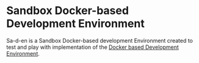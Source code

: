 # Sandbox Docker-based Development Environment 
Sa-d-en is a Sandbox Docker-based development Environment created to test and play with implementation of the [Docker based Development Environment](https://hub.docker.com/repository/docker/psugrg/dden/general).